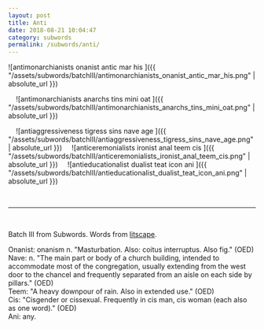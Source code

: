 ```yaml
---
layout: post
title: Anti 
date: 2018-08-21 10:04:47
category: subwords
permalink: /subwords/anti/ 
---
```


![antimonarchianists onanist antic mar his ]({{ "/assets/subwords/batchIII/antimonarchianists_onanist_antic_mar_his.png" | absolute_url }})

&nbsp;
&nbsp;
![antimonarchianists anarchs tins mini oat ]({{ "/assets/subwords/batchIII/antimonarchianists_anarchs_tins_mini_oat.png" | absolute_url }})

&nbsp;
&nbsp;
![antiaggressiveness tigress sins nave age ]({{ "/assets/subwords/batchIII/antiaggressiveness_tigress_sins_nave_age.png" | absolute_url }})
&nbsp;
&nbsp;
![anticeremonialists ironist anal teem cis ]({{ "/assets/subwords/batchIII/anticeremonialists_ironist_anal_teem_cis.png" | absolute_url }})
&nbsp;
&nbsp;
![antieducationalist dualist teat icon ani ]({{ "/assets/subwords/batchIII/antieducationalist_dualist_teat_icon_ani.png" | absolute_url }})

&nbsp;

---

&nbsp;

Batch III from Subwords. Words from [litscape](https://www.litscape.com/).

Onanist: onanism n. "Masturbation. Also: coitus interruptus. Also fig." (OED)  
Nave: n. "The main part or body of a church building, intended to accommodate most of the congregation, usually extending from the west door to the chancel and frequently separated from an aisle on each side by pillars." (OED)  
Teem: "A heavy downpour of rain. Also in extended use." (OED)  
Cis: "Cisgender or cissexual. Frequently in cis man, cis woman (each also as one word)." (OED)  
Ani: any.  
